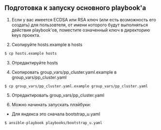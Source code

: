 ## Подготовка к запуску основного playbook'а

1. Если у вас имеется ECDSA или RSA ключ (или есть возможность его создать)
для пользовтеля, от имени которого будут выполняться действия playbook'ов,
поместите означенный ключ в директорию keys проекта.

2. Скопируйте hosts.example в hosts

```bash
$ cp hosts.example hosts
```

3. Отредактируйте hosts

4. Скопировать group_vars/pp_cluster.yaml.example в group_vars/pp_cluster.yaml

```
$ cp group_vars/pp_cluster.yaml.example group_vars/pp_cluster.yaml
```

5. Отредактировать group_vars/pp_cluster.yaml

6. Можно начинать запускать плэйбуки:

* Для яндекса это сначала bootstrap_u.yaml

```
$ ansible-playbook playbooks/bootstrap_u.yaml
```
